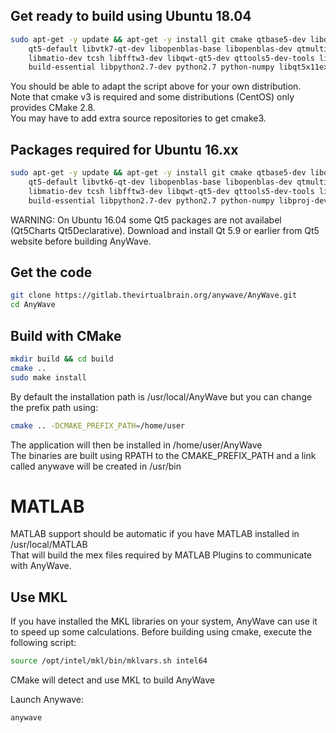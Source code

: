 ## Get ready to build using Ubuntu 18.04

```bash
sudo apt-get -y update && apt-get -y install git cmake qtbase5-dev libqt5dbus5 
    qt5-default libvtk7-qt-dev libopenblas-base libopenblas-dev qtmultimedia5-dev libqt5x11extras5-dev
    libmatio-dev tcsh libfftw3-dev libqwt-qt5-dev qttools5-dev-tools libqt5svg5-dev libxt-dev libhdf5-dev
    build-essential libpython2.7-dev python2.7 python-numpy libqt5x11extras5 libqt5multimedia5
```
You should be able to adapt the script above for your own distribution.   
Note that cmake v3 is required and some distributions (CentOS) only provides CMake 2.8.   
You may have to add extra source repositories to get cmake3.

## Packages required for Ubuntu 16.xx

```bash
sudo apt-get -y update && apt-get -y install git cmake qtbase5-dev libqt5dbus5 
    qt5-default libvtk6-qt-dev libopenblas-base libopenblas-dev qtmultimedia5-dev libqt5x11extras5-dev
    libmatio-dev tcsh libfftw3-dev libqwt-qt5-dev qttools5-dev-tools libqt5svg5-dev libxt-dev libhdf5-dev
    build-essential libpython2.7-dev python2.7 python-numpy libproj-dev libqt5x11extras5 libqt5multimedia5
```

WARNING: On Ubuntu 16.04 some Qt5 packages are not availabel (Qt5Charts Qt5Declarative). 
Download and install Qt 5.9 or earlier from Qt5 website before building AnyWave.

## Get the code
```bash
git clone https://gitlab.thevirtualbrain.org/anywave/AnyWave.git 
cd AnyWave
```
## Build with CMake
```bash
mkdir build && cd build
cmake ..
sudo make install
```

By default the installation path is /usr/local/AnyWave but you can change the prefix path using:   
```bash
cmake .. -DCMAKE_PREFIX_PATH=/home/user
```
The application will then be installed in /home/user/AnyWave   
The binaries are built using RPATH to the CMAKE_PREFIX_PATH and a link called anywave will be created in /usr/bin    

# MATLAB
MATLAB support should be automatic if you have MATLAB installed in /usr/local/MATLAB  
That will build the mex files required by MATLAB Plugins to communicate with AnyWave.

## Use MKL
If you have installed the MKL libraries on your system, AnyWave can use it to speed up some calculations.
Before building using cmake, execute the following script:   
````bash
source /opt/intel/mkl/bin/mklvars.sh intel64
````
CMake will detect and use MKL to build AnyWave

Launch Anywave:
```bash
anywave
```